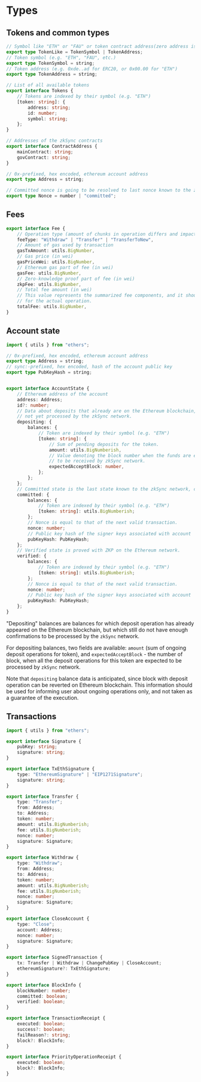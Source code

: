 # Types

## Tokens and common types

```typescript
// Symbol like "ETH" or "FAU" or token contract address(zero address is implied for "ETH").
export type TokenLike = TokenSymbol | TokenAddress;
// Token symbol (e.g. "ETH", "FAU", etc.)
export type TokenSymbol = string;
// Token address (e.g. 0xde..ad for ERC20, or 0x00.00 for "ETH")
export type TokenAddress = string;

// List of all available tokens
export interface Tokens {
    // Tokens are indexed by their symbol (e.g. "ETH")
    [token: string]: {
        address: string;
        id: number;
        symbol: string;
    };
}

// Addresses of the zkSync contracts
export interface ContractAddress {
    mainContract: string;
    govContract: string;
}

// 0x-prefixed, hex encoded, ethereum account address
export type Address = string;

// Committed nonce is going to be resolved to last nonce known to the zkSync network
export type Nonce = number | "committed";
```

## Fees

```typescript
export interface Fee {
    // Operation type (amount of chunks in operation differs and impacts the total fee).
    feeType: "Withdraw" | "Transfer" | "TransferToNew",
    // Amount of gas used by transaction
    gasTxAmount: utils.BigNumber,
    // Gas price (in wei)
    gasPriceWei: utils.BigNumber,
    // Ethereum gas part of fee (in wei)
    gasFee: utils.BigNumber,
    // Zero-knowledge proof part of fee (in wei)
    zkpFee: utils.BigNumber,
    // Total fee amount (in wei)
    // This value represents the summarized fee components, and it should be used as a fee
    // for the actual operation.
    totalFee: utils.BigNumber,
}
```

## Account state

```typescript
import { utils } from "ethers";

// 0x-prefixed, hex encoded, ethereum account address
export type Address = string;
// sync:-prefixed, hex encoded, hash of the account public key
export type PubKeyHash = string;


export interface AccountState {
    // Ethereum address of the account
    address: Address;
    id?: number;
    // Data about deposits that already are on the Ethereum blockchain, but
    // not yet processed by the zkSync network.
    depositing: {
        balances: {
            // Token are indexed by their symbol (e.g. "ETH")
            [token: string]: {
                // Sum of pending deposits for the token.
                amount: utils.BigNumberish,
                // Value denoting the block number when the funds are expected
                // to be received by zkSync network.
                expectedAcceptBlock: number,
            };
        };
    };
    // Committed state is the last state known to the zkSync network, can be ahead of verified state
    committed: {
        balances: {
            // Token are indexed by their symbol (e.g. "ETH")
            [token: string]: utils.BigNumberish;
        };
        // Nonce is equal to that of the next valid transaction.
        nonce: number;
        // Public key hash of the signer keys associated with account
        pubKeyHash: PubKeyHash;
    };
    // Verified state is proved with ZKP on the Ethereum network.
    verified: {
        balances: {
            // Token are indexed by their symbol (e.g. "ETH")
            [token: string]: utils.BigNumberish;
        };
        // Nonce is equal to that of the next valid transaction.
        nonce: number;
        // Public key hash of the signer keys associated with account
        pubKeyHash: PubKeyHash;
    };
}
```

"Depositing" balances are balances for which deposit operation has already appeared on the Ethereum blockchain,
but which still do not have enough confirmations to be processed by the `zkSync` network.

For depositing balances, two fields are available: `amount` (sum of ongoing deposit operations for token), and
`expectedAcceptBlock` - the number of block, when all the deposit operations for this token are expected to be
processed by `zkSync` network.

Note that `depositing` balance data is anticipated, since block with deposit operation can be reverted on
Ethereum blockchain. This information should be used for informing user about ongoing operations only, and not
taken as a guarantee of the execution. 

## Transactions

```typescript
import { utils } from "ethers";

export interface Signature {
    pubKey: string;
    signature: string;
}

export interface TxEthSignature {
    type: "EthereumSignature" | "EIP1271Signature";
    signature: string;
}

export interface Transfer {
    type: "Transfer";
    from: Address;
    to: Address;
    token: number;
    amount: utils.BigNumberish;
    fee: utils.BigNumberish;
    nonce: number;
    signature: Signature;
}

export interface Withdraw {
    type: "Withdraw";
    from: Address;
    to: Address;
    token: number;
    amount: utils.BigNumberish;
    fee: utils.BigNumberish;
    nonce: number;
    signature: Signature;
}

export interface CloseAccount {
    type: "Close";
    account: Address;
    nonce: number;
    signature: Signature;
}

export interface SignedTransaction {
    tx: Transfer | Withdraw | ChangePubKey | CloseAccount;
    ethereumSignature?: TxEthSignature;
}

export interface BlockInfo {
    blockNumber: number;
    committed: boolean;
    verified: boolean;
}

export interface TransactionReceipt {
    executed: boolean;
    success?: boolean;
    failReason?: string;
    block?: BlockInfo;
}

export interface PriorityOperationReceipt {
    executed: boolean;
    block?: BlockInfo;
}
```
